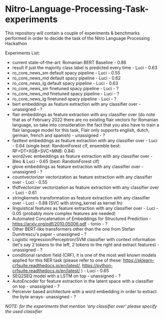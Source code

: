 # Nitro-Language-Processing-Task-experiments
This repository will contain a couple of experiments &amp; benchmarks performed in order to decide the task of the Nitro Language Processing Hackathon

Experiments List:

- current state-of-the-art: Romanian BERT Baseline - 0.86
- result if just the majority class label is predicted every time - Luci - 0.63
- ro_core_news_sm default spacy pipeline - Luci - 0.55
- ro_core_news_md default spacy pipeline - Luci - 0.62
- ro_core_news_lg default spacy pipeline - Luci - 0.63
- ro_core_news_sm finetuned spacy pipeline - Luci - ?
- ro_core_news_md finetuned spacy pipeline - Luci - ?
- ro_core_news_lg finetuned spacy pipeline - Luci - ?
- bert embeddings as feature extraction with any classifier over - unassigned - ?
- flair embeddings as feature extraction with any classifier over (do note that as of February 2022 there are no existing flair vectors for Romanian language, so take into consideration the fact that you also have to train a flair language model for this task, Flair only supports english, dutch, german, french and spanish) - unassigned - ?
- fasttext embeddings as feature extraction with any classifier over - Luci - 0.64 (single best: RandomForest clf, ensemble best: RF+DT+XGB+SVC+MNB: 0.84)
- word2vec embeddings as feature extraction with any classifier over - Bleo & Luci - 0.65 (best: RandomForest clf) 
- glove embeddings as feature extraction with any classifier over - unassigned - ?
- countvectorizer vectorization as feature extraction with any classifier over - Luci - 0.55
- tfidfvectorizer vectorization as feature extraction with any classifier over - Luci - 0.61
- stringkernels transformation as feature extraction with any classifier over - Luci - 0.88 (SVC with string_kernel as kernel fn)
- linguistical features as feature extraction with any classifier over - Luci - 0.05 (probably more complex features are needed)
- Automated Concatenation of Embeddings for Structured Prediction - https://arxiv.org/pdf/2010.05006.pdf - tonio - ?
- Other BERT-like transformers other than the one from Stefan Dumitrescu's paper - unassigned - ?
- Logistic regression/Perceptron/SVM classifier with context information (let's say 2 tokens to the left, 2 tokens to the right and extract features) - unassigned - ?
- conditional random field (CRF), it is one of the most well known models applied for this NER task (please refer to one of these: https://sklearn-crfsuite.readthedocs.io/en/latest/, https://python-crfsuite.readthedocs.io/en/latest/ ) - Luci - 0.65
- SEQ2SEQ model with a LSTM on top - unassigned - ?
- AutoEncoder for feature extraction in the latent space with a classifier on top - unassigned - ?
- Perceiver based architecture with a word embedding in order to extract the byte arrays- unassigned - ?


*NOTE: for the experiments that mention 'any classifier over' please specify the used classifier*
